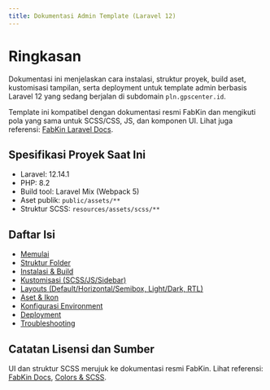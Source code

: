 ```yaml
---
title: Dokumentasi Admin Template (Laravel 12)
---
```


# Ringkasan

Dokumentasi ini menjelaskan cara instalasi, struktur proyek, build aset, kustomisasi tampilan, serta deployment untuk template admin berbasis Laravel 12 yang sedang berjalan di subdomain `pln.gpscenter.id`.

Template ini kompatibel dengan dokumentasi resmi FabKin dan mengikuti pola yang sama untuk SCSS/CSS, JS, dan komponen UI. Lihat juga referensi: [FabKin Laravel Docs](https://preview.pixeleyez.com/fabkin/docs/laravel/index.html).

## Spesifikasi Proyek Saat Ini
- Laravel: 12.14.1
- PHP: 8.2
- Build tool: Laravel Mix (Webpack 5)
- Aset publik: `public/assets/**`
- Struktur SCSS: `resources/assets/scss/**`

## Daftar Isi
- [Memulai](getting-started.md)
- [Struktur Folder](folder-structure.md)
- [Instalasi & Build](installation-build.md)
- [Kustomisasi (SCSS/JS/Sidebar)](customization.md)
- [Layouts (Default/Horizontal/Semibox, Light/Dark, RTL)](layouts.md)
- [Aset & Ikon](assets.md)
- [Konfigurasi Environment](environment.md)
- [Deployment](deployment.md)
- [Troubleshooting](troubleshooting.md)

## Catatan Lisensi dan Sumber
UI dan struktur SCSS merujuk ke dokumentasi resmi FabKin. Lihat referensi: [FabKin Docs](https://preview.pixeleyez.com/fabkin/docs/laravel/index.html), [Colors & SCSS](https://preview.pixeleyez.com/fabkin/docs/laravel/colors-default.html#!).


